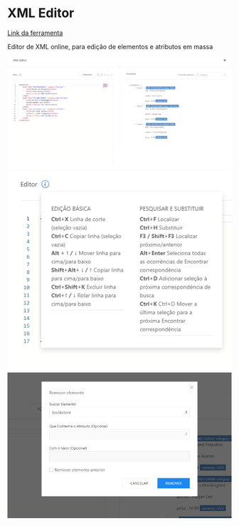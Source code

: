 # XML Editor
 
[Link da ferramenta](https://guilherme-brito-dac.github.io/XML-Editor/)

Editor de XML online, para edição de elementos e atributos em massa

<img src="./prints/desktop.png"/>
<img src="./prints/editor-info.png"/>
<img src="./prints/remover.png"/>
